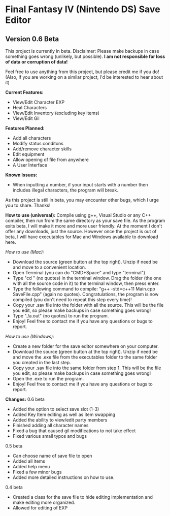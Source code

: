 # Final Fantasy IV (Nintendo DS) Save Editor
## Version 0.6 Beta

This project is currently in beta.
Disclaimer: Please make backups in case something goes wrong (unlikely, but possible). **I am not responsible for loss of data or corruption of data!**

Feel free to use anything from this project, but please credit me if you do!
(Also, if you are working on a similar project, I'd be interested to hear about it)

**Current Features:**
- View/Edit Character EXP
- Heal Characters
- View/Edit Inventory (excluding key items)
- View/Edit Gil

**Features Planned:**
- Add all characters
- Modify status conditons
- Add/remove character skills
- Edit equipment
- Allow opening of file from anywhere
- A User Interface

**Known Issues:**
- When inputting a number, if your input starts with a number then includes illegal characters, the program will break.

As this project is still in beta, you may encounter other bugs, which I urge you to share. Thanks!

**How to use (universal):**
Compile using g++, Visual Studio or any C++ compiler, then run from the same directory as your save file. As the program exits beta, I will make it more and more user friendly. 
At the moment I don't offer any downloads, just the source. However once the project is out of beta, I will have executables for Mac and Windows available to download here.

*How to use (Mac):*
- Download the source (green button at the top right). Unzip if need be and move to a convenient location.
- Open Terminal (you can do "CMD+Space" and type "terminal").
- Type "cd " (no quotes) in the terminal window. Drag the folder (the one with all the source code in it) to the terminal window, then press enter.
- Type the following command to compile: "g++ -std=c++11 Main.cpp SaveFile.cpp" (again no quotes). Congratulations, the program is now compiled (you don't need to repeat this step every time)!
- Copy your .sav file into the folder with all the source. This will be the file you edit, so please make backups in case something goes wrong!
- Type "./a.out" (no quotes) to run the program.
- Enjoy! Feel free to contact me if you have any questions or bugs to report.

*How to use (Windows):*
- Create a new folder for the save editor somewhere on your computer. 
- Download the source (green button at the top right). Unzip if need be and move the .exe file from the executables folder to the same folder you created in the last step.
- Copy your .sav file into the same folder from step 1. This will be the file you edit, so please make backups in case something goes wrong!
- Open the .exe to run the program.
- Enjoy! Feel free to contact me if you have any questions or bugs to report.


**Changes:**
0.6 beta
- Added the option to select save slot (1-3)
- Added Key Item editing as well as item swapping
- Added the ability to view/edit party members
- Finished adding all character names
- Fixed a bug that caused gil modifications to not take effect
- Fixed various small typos and bugs

0.5 beta
- Can choose name of save file to open
- Added all items
- Added help menu
- Fixed a few minor bugs
- Added more detailed instructions on how to use.

0.4 beta
- Created a class for the save file to hide editing implementation and make editing more organized.
- Allowed for editing of EXP

